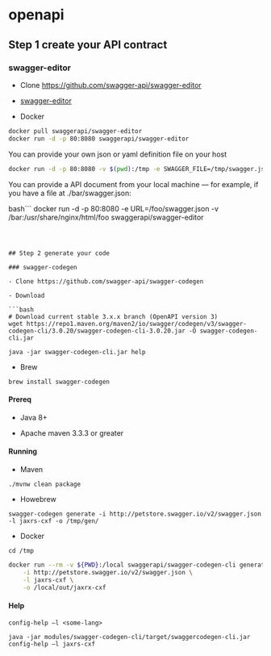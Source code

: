 # openapi


## Step 1 create your API contract

### swagger-editor

- Clone https://github.com/swagger-api/swagger-editor

- [swagger-editor](https://editor.swagger.io/)

- Docker

```bash
docker pull swaggerapi/swagger-editor
docker run -d -p 80:8080 swaggerapi/swagger-editor
```

You can provide your own json or yaml definition file on your host

```bash
docker run -d -p 80:8080 -v $(pwd):/tmp -e SWAGGER_FILE=/tmp/swagger.json swaggerapi/swagger-editor
```

You can provide a API document from your local machine — for example, if you have a file at ./bar/swagger.json:

bash```
docker run -d -p 80:8080 -e URL=/foo/swagger.json -v /bar:/usr/share/nginx/html/foo swaggerapi/swagger-editor   
```



## Step 2 generate your code

### swagger-codegen

- Clone https://github.com/swagger-api/swagger-codegen

- Download

```bash
# Download current stable 3.x.x branch (OpenAPI version 3)
wget https://repo1.maven.org/maven2/io/swagger/codegen/v3/swagger-codegen-cli/3.0.20/swagger-codegen-cli-3.0.20.jar -O swagger-codegen-cli.jar

java -jar swagger-codegen-cli.jar help
```

- Brew

`brew install swagger-codegen`

#### Prereq

- Java 8+

- Apache maven 3.3.3 or greater

#### Running

- Maven

`./mvnw clean package`

- Howebrew

`swagger-codegen generate -i http://petstore.swagger.io/v2/swagger.json -l jaxrs-cxf -o /tmp/gen/`

- Docker

`cd /tmp`

```bash
docker run --rm -v ${PWD}:/local swaggerapi/swagger-codegen-cli generate \
    -i http://petstore.swagger.io/v2/swagger.json \
    -l jaxrs-cxf \
    -o /local/out/jaxrx-cxf
```


#### Help

`config-help –l <some-lang>`

`java -jar modules/swagger-codegen-cli/target/swaggercodegen-cli.jar config-help –l jaxrs-cxf`
